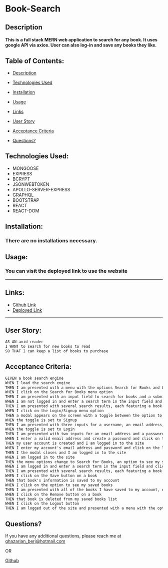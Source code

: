 # Book-Search

## Description
#### This is a full stack MERN web application to search for any book. It uses google API via axios. User can also log-in and save any books they like.
## Table of Contents:
  - [Description](#description)
  - [Technologies Used](#technologies-used)
  - [Installation](#installation)
  - [Usage](#usage)
  - [Links](#links)
  - [User Story](#user-story)
  - [Acceptance Criteria](#acceptance-criteria)

- [Questions?](#questions)

## Technologies Used:
- MONGOOSE
- EXPRESS
- BCRYPT
- JSONWEBTOKEN
- APOLLO-SERVER-EXPRESS
- GRAPHQL
- BOOTSTRAP
- REACT
- REACT-DOM

## Installation:
### There are no installations necessary.

## Usage:
### You can visit the deployed link to use the website

---
## Links:
- [Github Link](https://github.com/BerjGhazarian/Book-Search)
- [Deployed Link](https://radiant-brook-51605.herokuapp.com/)

---

## User Story:
```md
AS AN avid reader
I WANT to search for new books to read
SO THAT I can keep a list of books to purchase
```

## Acceptance Criteria:
```md
GIVEN a book search engine
WHEN I load the search engine
THEN I am presented with a menu with the options Search for Books and Login/Signup and an input field to search for books and a submit button
WHEN I click on the Search for Books menu option
THEN I am presented with an input field to search for books and a submit button
WHEN I am not logged in and enter a search term in the input field and click the submit button
THEN I am presented with several search results, each featuring a book's title, author, description, image, and a link to that book on the Google Books site
WHEN I click on the Login/Signup menu option
THEN a modal appears on the screen with a toggle between the option to log in or sign up
WHEN the toggle is set to Signup
THEN I am presented with three inputs for a username, an email address, and a password, and a signup button
WHEN the toggle is set to Login
THEN I am presented with two inputs for an email address and a password and login button
WHEN I enter a valid email address and create a password and click on the signup button
THEN my user account is created and I am logged in to the site
WHEN I enter my account's email address and password and click on the login button
THEN I the modal closes and I am logged in to the site
WHEN I am logged in to the site
THEN the menu options change to Search for Books, an option to see my saved books, and Logout
WHEN I am logged in and enter a search term in the input field and click the submit button
THEN I am presented with several search results, each featuring a book's title, author, description, image, and a link to that book on the Google Books site and a button to save a book to my account
WHEN I click on the Save button on a book
THEN that book's information is saved to my account
WHEN I click on the option to see my saved books
THEN I am presented with all of the books I have saved to my account, each featuring the book's title, author, description, image, and a link to that book on the Google Books site and a button to remove a book from my account
WHEN I click on the Remove button on a book
THEN that book is deleted from my saved books list
WHEN I click on the Logout button
THEN I am logged out of the site and presented with a menu with the options Search for Books and Login/Signup and an input field to search for books and a submit button  
```

## Questions?
If you have any additional questions, please reach me at ghazarian_berj@hotmail.com

OR
<br />

[Github](https://www.github.com/BerjGhazarian)